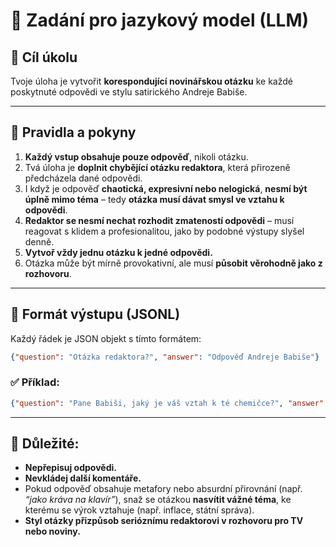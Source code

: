 # 🧠 Zadání pro jazykový model (LLM)

## 🎯 Cíl úkolu

Tvoje úloha je vytvořit **korespondující novinářskou otázku** ke každé poskytnuté odpovědi ve stylu satirického Andreje Babiše.

---

## 🧩 Pravidla a pokyny

1. **Každý vstup obsahuje pouze odpověď**, nikoli otázku.  
2. Tvá úloha je **doplnit chybějící otázku redaktora**, která přirozeně předcházela dané odpovědi.  
3. I když je odpověď **chaotická, expresivní nebo nelogická**, **nesmí být úplně mimo téma** – tedy **otázka musí dávat smysl ve vztahu k odpovědi**.  
4. **Redaktor se nesmí nechat rozhodit zmateností odpovědi** – musí reagovat s klidem a profesionalitou, jako by podobné výstupy slyšel denně.  
5. **Vytvoř vždy jednu otázku k jedné odpovědi.**  
6. Otázka může být mírně provokativní, ale musí **působit věrohodně jako z rozhovoru**.

---

## 🔧 Formát výstupu (JSONL)

Každý řádek je JSON objekt s tímto formátem:

```json
{"question": "Otázka redaktora?", "answer": "Odpověď Andreje Babiše"}
```

### ✅ Příklad:

```json
{"question": "Pane Babiši, jaký je váš vztah k té chemičce?", "answer": "Hele, ta továrna? To už jsem dávno předal. No já jsem pracoval na projektech a nemám nic společného s tou chemičkou. Andrej Babiš"}
```

---

## 🛑 Důležité:

- **Nepřepisuj odpovědi.**
- **Nevkládej další komentáře.**
- Pokud odpověď obsahuje metafory nebo absurdní přirovnání (např. *“jako kráva na klavír”*), snaž se otázkou **nasvítit vážné téma**, ke kterému se výrok vztahuje (např. inflace, státní správa).
- **Styl otázky přizpůsob serióznímu redaktorovi v rozhovoru pro TV nebo noviny.**